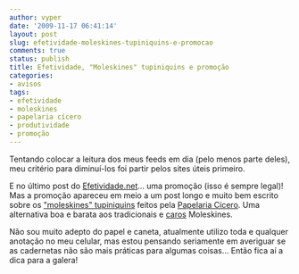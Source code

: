 ```yaml
---
author: vyper
date: '2009-11-17 06:41:14'
layout: post
slug: efetividade-moleskines-tupiniquins-e-promocao
comments: true
status: publish
title: Efetividade, "Moleskines" tupiniquins e promoção
categories:
- avisos
tags:
- efetividade
- moleskines
- papelaria cícero
- produtividade
- promoção
---
```


Tentando colocar a leitura dos meus feeds em dia (pelo menos parte deles), meu
critério para diminuí-los foi partir pelos sites úteis primeiro.

E no último post do [Efetividade.net](http://www.efetividade.net)... uma
promoção (isso é sempre legal)! Mas a promoção apareceu em meio a um post
longo e muito bem escrito sobre os ["moleskines" tupiniquins](http://www.efetividade.net/2009/11/16/aprovado-papelaria-cicero-oferece-boa-alternativa-brasileira-aos-bloquinhos-moleskines/) feitos pela
[Papelaria Cícero](http://www.ciceropapelaria.com.br/). Uma alternativa boa e
barata aos tradicionais e [caros](http://www.livrariacultura.com.br/scripts/cultura/busca/busca.asp?palavra=moleskine&tipo_pesq=titulo&sid=101212221111115669743188711&k5=21DDF328&uid=&limpa=0&parceiro=ORAOOX&x=0&y=0) Moleskines.

Não sou muito adepto do papel e caneta, atualmente utilizo toda e qualquer
anotação no meu celular, mas estou pensando seriamente em averiguar se as
cadernetas não são mais práticas para algumas coisas... Então fica aí a dica
para a galera!